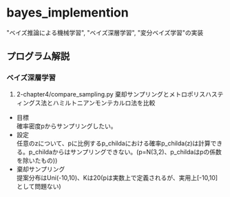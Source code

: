 # bayes_implemention
"ベイズ推論による機械学習", "ベイズ深層学習", "変分ベイズ学習"の実装

## プログラム解説
### ベイズ深層学習
1. 2-chapter4/compare_sampling.py
棄却サンプリングとメトロポリスハスティングス法とハミルトニアンモンテカルロ法を比較  
* 目標  
確率密度pからサンプリングしたい。  
* 設定  
任意のzについて、pに比例するp_childaにおける確率p_childa(z)は計算できる。p_childaからはサンプリングできない。(p=N(3,2)、p_childaはpの係数を除いたもの))
* 棄却サンプリング  
提案分布はUni(-10,10)、Kは20(pは実数上で定義されるが、実用上\[-10,10\]として問題ない)
